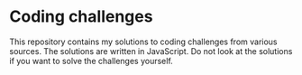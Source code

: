 # Coding challenges
This repository contains my solutions to coding challenges from various sources. The solutions are written in JavaScript. Do not look at the solutions if you want to solve the challenges yourself.
